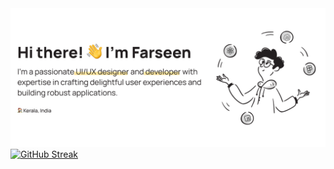 <img src="./assests/Header.svg">

<div align="left">
  <a href="https://git.io/streak-stats"><img src="https://streak-stats.demolab.com?user=muhdfarseen&hide_border=true" alt="GitHub Streak" /></a>
</div>


